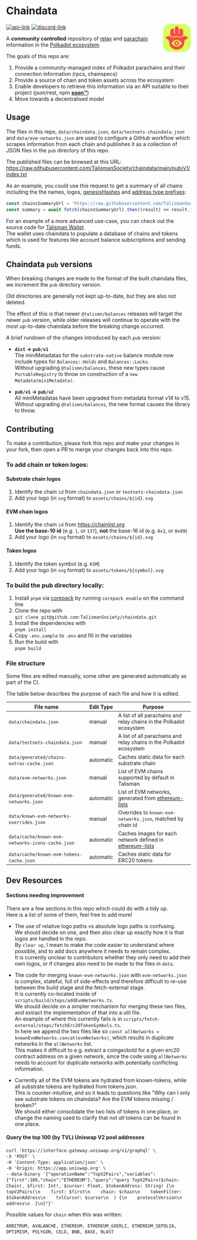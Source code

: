 # Chaindata

<img src="assets/talisman.svg" alt="Talisman" width="15%" align="right" />

[![api-link](https://img.shields.io/website?label=api&logo=github&logoColor=white&style=flat-square&up_message=online&down_message=offline&url=https%3A%2F%2Fraw.githubusercontent.com%2FTalismanSociety%2Fchaindata%2Fmain%2Fpub%2Fv1%2Findex.txt)](https://raw.githubusercontent.com/TalismanSociety/chaindata/main/pub/v1/index.txt)
[![discord-link](https://img.shields.io/discord/858891448271634473?logo=discord&logoColor=white&style=flat-square)](https://discord.gg/talisman)

A **community controlled** repository of [relay](https://wiki.polkadot.network/docs/learn-architecture#relay-chain) and [parachain](https://wiki.polkadot.network/docs/learn-architecture#parachain-and-parathread-slots) information in the [Polkadot ecosystem](https://polkadot.network/).

The goals of this repo are:

1. Provide a community-managed index of Polkadot parachains and their connection information (rpcs, chainspecs)
1. Provide a source of chain and token assets across the ecosystem
1. Enable developers to retrieve this information via an API suitable to their project (json/rest, npm [**soon™**](https://github.com/TalismanSociety/chaindata/issues/35))
1. Move towards a decentralised model

## Usage

The files in this repo, `data/chaindata.json`, `data/testnets-chaindata.json` and `data/evm-networks.json` are used to configure a GitHub workflow which scrapes information from each chain and publishes it as a collection of JSON files in the `pub` directory of this repo.

The published files can be browsed at this URL: https://raw.githubusercontent.com/TalismanSociety/chaindata/main/pub/v1/index.txt

As an example, you could use this request to get a summary of all chains including the the names, logos, [genesisHashes](## 'the hash of the first block on the chain') and [address type prefixes](https://wiki.polkadot.network/docs/learn-account-advanced#address-format):

```ts
const chainsSummaryUrl = 'https://raw.githubusercontent.com/TalismanSociety/chaindata/main/pub/v1/chains/summary.json'
const summary = await fetch(chainsSummaryUrl).then((result) => result.json())
```

For an example of a more advanced use-case, you can check out the source code for [Talisman Wallet](https://github.com/TalismanSociety/talisman).  
The wallet uses chaindata to populate a database of chains and tokens which is used for features like account balance subscriptions and sending funds.

## Chaindata `pub` versions

When breaking changes are made to the format of the built chaindata files, we increment the `pub` directory version.

Old directories are generally not kept up-to-date, but they are also not deleted.

The effect of this is that newer `@talismn/balances` releases will target the newer `pub` version, while older releases will continue to operate with the most up-to-date chaindata before the breaking change occurred.

A brief rundown of the changes introduced by each `pub` version:

- **`dist` -> `pub/v1`**  
  The miniMetadatas for the `substrate-native` balance module now include types for `Balances::Holds` and `Balances::Locks`.  
  Without upgrading `@talismn/balances`, these new types cause `PortableRegistry` to throw on construction of a `new Metadata(miniMetadata)`.

- **`pub/v1` -> `pub/v2`**  
  All miniMetadatas have been upgraded from metadata format v14 to v15.  
  Without upgrading `@talismn/balances`, the new format causes the library to throw.

## Contributing

To make a contribution, please fork this repo and make your changes in your fork, then open a PR to merge your changes back into this repo.

### To add chain or token logos:

#### Substrate chain logos

1. Identify the chain `id` from `chaindata.json` or `testnets-chaindata.json`
1. Add your logo (in `svg` format) to `assets/chains/${id}.svg`

#### EVM chain logos

1. Identify the chain `id` from https://chainlist.org  
   **Use the base-10 id** (e.g. `1`, or `137`), **not** the base-16 id (e.g. `0x1`, or `0x89`)
1. Add your logo (in `svg` format) to `assets/chains/${id}.svg`

#### Token logos

1. Identify the token symbol (e.g. `KSM`)
1. Add your logo (in `svg` format) to `assets/tokens/${symbol}.svg`

### To build the pub directory locally:

1. Install `pnpm` via [corepack](https://nodejs.org/api/corepack.html) by running `corepack enable` on the command line
1. Clone the repo with  
   `git clone git@github.com:TalismanSociety/chaindata.git`
1. Install the dependencies with  
   `pnpm install`
1. Copy `.env.sample` to `.env` and fill in the variables
1. Run the build with  
   `pnpm build`

### File structure

Some files are edited manually, some other are generated automatically as part of the CI.

The table below describes the purpose of each file and how it is edited.

| File name                                        | Edit Type | Purpose                                                                                       |
| ------------------------------------------------ | --------- | --------------------------------------------------------------------------------------------- |
| `data/chaindata.json`                            | manual    | A list of all parachains and relay chains in the Polkadot ecosystem                           |
| `data/testnets-chaindata.json`                   | manual    | A list of all parachains and relay chains in the Polkadot ecosystem                           |
| `data/generated/chains-extras-cache.json`        | automatic | Caches static data for each substrate chain                                                   |
| `data/evm-networks.json`                         | manual    | List of EVM chains supported by default in Talisman                                           |
| `data/generated/known-evm-networks.json`         | automatic | List of EVM networks, generated from [ethereum-lists](https://github.com/ethereum-lists)      |
| `data/known-evm-networks-overrides.json`         | manual    | Overrides to `known-evm-networks.json`, matched by chain id                                   |
| `data/cache/known-evm-networks-icons-cache.json` | automatic | Caches images for each network defined in [ethereum-lists](https://github.com/ethereum-lists) |
| `data/cache/known-evm-tokens-cache.json`         | automatic | Caches static data for ERC20 tokens                                                           |

## Dev Resources

#### Sections needing improvement

There are a few sections in this repo which could do with a tidy up.  
Here is a list of some of them, feel free to add more!

- The use of relative logo paths vs absolute logo paths is confusing.  
  We should decide on one, and then also clear up exactly how it is that logos are handled in the repo.  
  By `clear up`, I mean to make the code easier to understand where possible, and to add docs anywhere it needs to remain complex.  
  It is currently unclear to contributors whether they only need to add their own logos, or if changes also need to be made to the files in `data`.

- The code for merging `known-evm-networks.json` with `evm-networks.json` is complex, stateful, full of side-effects and therefore difficult to re-use between the build stage and the fetch-external stage.  
  It is currently co-located inside of `scripts/build/steps/addEvmNetworks.ts`.  
  We should decide on a simpler mechanism for merging these two files, and extract the implementation of that into a util file.  
  An example of where this currently fails is in `scripts/fetch-external/steps/fetchErc20TokenSymbols.ts`.  
  In here we append the two files like so `const allNetworks = knownEvmNetworks.concat(evmNetworks)`, which results in duplicate networks in the `allNetworks` list.  
  This makes it difficult to e.g. extract a coingeckoId for a given erc20 contract address on a given network, since the code using `allNetworks` needs to account for duplicate networks with potentially conflicting information.

- Currently all of the EVM tokens are hydrated from known-tokens, while all substrate tokens are hydrated from tokens.json.  
  This is counter-intuitive, and so it leads to questions like "Why can I only see substrate tokens on chaindata? Are the EVM tokens missing / broken?"  
  We should either consolidate the two lists of tokens in one place, or change the naming used to clarify that not _all_ tokens can be found in one place.

#### Query the top 100 (by TVL) Uniswap V2 pool addresses

```shell
curl 'https://interface.gateway.uniswap.org/v1/graphql' \
-X 'POST' \
-H 'Content-Type: application/json' \
-H 'Origin: https://app.uniswap.org' \
--data-binary '{"operationName":"TopV2Pairs","variables":{"first":100,"chain":"ETHEREUM"},"query":"query TopV2Pairs($chain: Chain!, $first: Int!, $cursor: Float, $tokenAddress: String) {\n  topV2Pairs(\n    first: $first\n    chain: $chain\n    tokenFilter: $tokenAddress\n    tvlCursor: $cursor\n  ) {\n    protocolVersion\n    address\n  }\n}"}'
```

Possible values for `chain` when this was written:

```
ARBITRUM, AVALANCHE, ETHEREUM, ETHEREUM_GOERLI, ETHEREUM_SEPOLIA, OPTIMISM, POLYGON, CELO, BNB, BASE, BLAST
```
